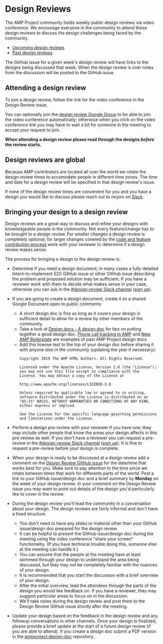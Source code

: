 # Design Reviews

The AMP Project community holds weekly public design reviews via video conference.  We encourage everyone in the community to attend these design reviews to discuss the design challenges being faced by the community.

* [Upcoming design reviews](https://github.com/ampproject/amphtml/labels/Type%3A%20Design%20Review)
* [Past design reviews](https://github.com/ampproject/amphtml/issues?q=label%3A%22Type%3A+Design+Review%22+is%3Aclosed)

The GitHub issue for a given week's design review will have links to the designs being discussed that week.  When the design review is over notes from the discussion will be posted to the GitHub issue.

## Attending a design review

To join a design review, follow the link for the video conference in the Design Review issue.

You can optionally join the [design review Google Group](https://groups.google.com/a/ampproject.org/forum/#!forum/amp-design-review) to be able to join the video conference automatically; otherwise when you click on the video conference link you may have to wait a bit for someone in the meeting to accept your request to join.

**When attending a design review please read through the designs _before_ the review starts.**

## Design reviews are global

Because AMP contributors are located all over the world we rotate the design review times to accomodate people in different time zones.  The time and date for a design review will be specified in that design review's issue.

If none of the design review times are convenient for you and you have a design you would like to discuss please reach out to mrjoro on [Slack](https://github.com/ampproject/amphtml/blob/master/CONTRIBUTING.md#discussion-channels).

## Bringing your design to a design review

Design reviews are a great way to discuss and refine your designs with knowledgeable people in the community.  Not every feature/change has to be brought to a design review.  For smaller changes a design review is completely optional; for larger changes covered by the [code and feature contribution process](https://github.com/ampproject/amphtml/blob/master/contributing/contributing-code.md) work with your reviewer to determine if a design review makes sense.

The process for bringing a design to the design review is:

* Determine if you need a design document; in many cases a fully detailed Intent-to-implement (I2I) GitHub issue or other GitHub issue describing the problem and proposed solution may be sufficient.  If you have a reviewer work with them to decide what makes sense in your case, otherwise you can ask in the [#design-review Slack channel](https://amphtml.slack.com/messages/design-review/) ([sign up](https://bit.ly/amp-slack-signup)).
* If you are going to create a design document, create it as a shared Google Document open to public comments:
  * A short design doc is fine as long as it covers your design in sufficient detail to allow for a review by other members of the community.
  * Take a look at [Design docs - A design doc](https://medium.com/@cramforce/design-docs-a-design-doc-a152f4484c6b) for tips on putting together a good design doc.  [Phone call tracking in AMP](https://docs.google.com/document/d/1UDMYv0f2R9CvMUSBQhxjtkSnC4984t9dJeqwm_8WiAM/edit) and [New AMP Boilerplate](https://docs.google.com/document/d/1gZFaKvcDffceJNaI3bYfuYPtYU5u2y6UhE5wBPTsJ9w/edit) are examples of past AMP Project design docs.
  * Add this license text to the top of your design doc before sharing it with anyone else in the community (updating the year if necessary):
      ```
      Copyright 2019 The AMP HTML Authors. All Rights Reserved.

      Licensed under the Apache License, Version 2.0 (the "License"); you may not use this file except in compliance with the License. You may obtain a copy of the License at

      http://www.apache.org/licenses/LICENSE-2.0

      Unless required by applicable law or agreed to in writing, software distributed under the License is distributed on an "AS-IS" BASIS, WITHOUT WARRANTIES OR CONDITIONS OF ANY KIND, either express or implied.

      See the License for the specific language governing permissions and limitations under the License.
      ```
* Perform a design pre-review with your reviewer if you have one; they may include other people that know the areas your design affects in this pre-review as well.  If you don't have a reviewer you can request a pre-review in the [#design-review Slack channel](https://amphtml.slack.com/messages/design-review/) ([sign up](https://bit.ly/amp-slack-signup)).  It is fine to request a pre-review before your design is complete.

* When your design is ready to be discussed at a design review add a comment on the [Design Review GitHub issue](https://github.com/ampproject/amphtml/labels/Type%3A%20Design%20Review) for the date/time that works best for you.  Make sure to pay attention to the time since we rotate between times that work for differents parts of the world.  Post a link to your GitHub issue/design doc and a brief summary by **Monday** on the week of your design review.  In your comment on the Design Review issue you may want to point out details of the design you'd particularly like to cover in the review.

* During the design review you'll lead the community in a conversation about your design.  The design reviews are fairly informal and don't have a fixed structure.    
  * You don't need to have any slides or material other than your GitHub issue/design doc prepared for the design review.
  * It can be helpful to present the GitHub issue/design doc during the meeting using the video conference "share your screen" functionality.  (If you have technical trouble doing this, someone else at the meeting can handle it.)
  * You can assume that the people at the meeting have at least skimmed through your design to understand the area being discussed, but they may not be completely familiar with the nuances of your design.
  * It is recommended that you start the discussion with a brief overview of your design.
  * After the initial overview, lead the attendees through the parts of the design you would like feedback on.  If you have a reviewer, they may suggest particular areas to focus on in the discussion.
  * We'll take notes during the design review and post them to the Design Review GitHub issue shortly after the meeting.

* Update your design based on the feedback in the design review and any followup conversations in other channels.  Once your design is finalized, please provide a brief update at the start of a future design review (if you are able to attend).  If you create a design doc submit a PDF version in the [ampproject design-doc](https://github.com/ampproject/design-docs) repository.
